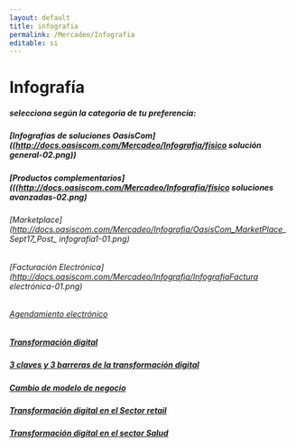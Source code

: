 ```yaml
---
layout: default
title: infografia
permalink: /Mercadeo/Infografia
editable: si
---
```


# Infografía

##### selecciona según la categoria de tu preferencia:
##### [Infografías de soluciones OasisCom]((http://docs.oasiscom.com/Mercadeo/Infografia/físico solución general-02.png))

##### [Productos complementarios](((http://docs.oasiscom.com/Mercadeo/Infografia/físico soluciones avanzadas-02.png)
###### [Marketplace](http://docs.oasiscom.com/Mercadeo/Infografia/OasisCom_MarketPlace_ Sept17_Post_ infografía1-01.png)
 
###### [Facturación Electrónica](http://docs.oasiscom.com/Mercadeo/Infografia/InfografíaFactura electrónica-01.png)

###### [Agendamiento electrónico](http://docs.oasiscom.com/Mercadeo/Infografia/OasisCom_Agendamiento_Oct17_infog_Completa.png)


##### [Transformación digital](http://docs.oasiscom.com/Mercadeo/Infografia/Transformación_digital_concepto_infografía.pdf)


##### [3 claves y 3 barreras de la transformación digital](http://docs.oasiscom.com/Mercadeo/Infografia/OasisCom_General_Sept17_link_Post1_Infog1.png)
##### [Cambio de modelo de negocio](http://docs.oasiscom.com/Mercadeo/Infografia/OasisCom_BPO_Sept17_link_Post_infog1.png)
##### [Transformación digital en el Sector retail](http://docs.oasiscom.com/Mercadeo/Infografia/OasisCom_Retail_Sept17_link_infog-01.png)
##### [Transformación digital en el sector Salud](http://docs.oasiscom.com/Mercadeo/Infografia/OasisCom_Salud_Sept17_link_Post_%20Infog-01.png)


